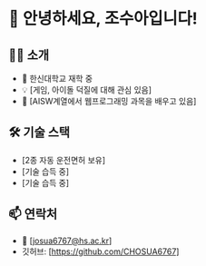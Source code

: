 # 👋 안녕하세요, 조수아입니다!

## 👨‍💻 소개
- 🏫 한신대학교 재학 중
- 💡 [게임, 아이돌 덕질에 대해 관심 있음]
- 🌱 [AISW계열에서 웹프로그래밍 과목을 배우고 있음]

## 🛠️ 기술 스택
*   [2종 자동 운전면허 보유]
*   [기술 습득 중]
*   [기술 습득 중]

<!--
<p>
  <img src="https://img.shields.io/badge/Python-3776AB?style=for-the-badge&logo=python&logoColor=white">
  <img src="https://img.shields.io/badge/JavaScript-F7DF1E?style=for-the-badge&logo=javascript&logoColor=black">
  <img src="https://img.shields.io/badge/React-61DAFB?style=for-the-badge&logo=react&logoColor=black">
</p>
-->

## 📫 연락처
- 📧 [josua6767@hs.ac.kr]
- 깃허브: [https://github.com/CHOSUA6767]